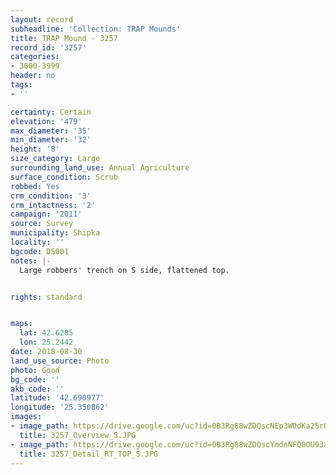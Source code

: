 ```yaml
---
layout: record
subheadline: 'Collection: TRAP Mounds'
title: TRAP Mound - 3257
record_id: '3257'
categories:
- 3000-3999
header: no
tags:
- ''

certainty: Certain
elevation: '479'
max_diameter: '35'
min_diameter: '32'
height: '8'
size_category: Large
surrounding_land_use: Annual Agriculture
surface_condition: Scrub
robbed: Yes
crm_condition: '3'
crm_intactness: '2'
campaign: '2011'
source: Survey
municipality: Shipka
locality: ''
bgcode: DS001
notes: |-
  Large robbers' trench on S side, flattened top.


rights: standard


maps:
  lat: 42.6285
  lon: 25.2442
date: 2018-08-30
land_use_source: Photo
photo: Good
bg_code: ''
akb_code: ''
latitude: '42.690977'
longitude: '25.350862'
images:
- image_path: https://drive.google.com/uc?id=0B3Rg88wZDQscNEp3WDdKa25rQUE
  title: 3257_Overview_S.JPG
- image_path: https://drive.google.com/uc?id=0B3Rg88wZDQscYmdnNFQ0OU93aDg
  title: 3257_Detail_RT_TOP_S.JPG
---
```

